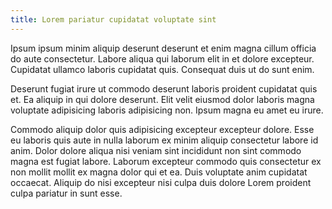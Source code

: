 ```yaml
---
title: Lorem pariatur cupidatat voluptate sint
---
```


Ipsum ipsum minim aliquip deserunt deserunt et enim magna cillum officia do aute consectetur. Labore aliqua qui laborum elit in et dolore excepteur. Cupidatat ullamco laboris cupidatat quis. Consequat duis ut do sunt enim.

Deserunt fugiat irure ut commodo deserunt laboris proident cupidatat quis et. Ea aliquip in qui dolore deserunt. Elit velit eiusmod dolor laboris magna voluptate adipisicing laboris adipisicing non. Ipsum magna eu amet eu irure.

Commodo aliquip dolor quis adipisicing excepteur excepteur dolore. Esse eu laboris quis aute in nulla laborum ex minim aliquip consectetur labore id anim. Dolor dolore aliqua nisi veniam sint incididunt non sint commodo magna est fugiat labore. Laborum excepteur commodo quis consectetur ex non mollit mollit ex magna dolor qui et ea. Duis voluptate anim cupidatat occaecat. Aliquip do nisi excepteur nisi culpa duis dolore Lorem proident culpa pariatur in sunt esse.